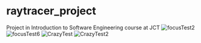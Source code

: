 # raytracer_project
Project in Introduction to Software Engineering course at JCT
![focusTest2](https://user-images.githubusercontent.com/39026101/68313737-bf81df80-00bd-11ea-9b2a-5ca2e2d1accc.jpg)
![focusTest6](https://user-images.githubusercontent.com/39026101/68313739-c01a7600-00bd-11ea-9426-ad1da00f15ca.jpg)
![CrazyTest](https://user-images.githubusercontent.com/39026101/68313740-c01a7600-00bd-11ea-86a1-d7c98502939e.jpg)
![CrazyTest2](https://user-images.githubusercontent.com/39026101/68313742-c01a7600-00bd-11ea-8598-77f9768e467e.jpg)
